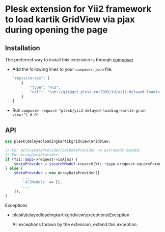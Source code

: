 Plesk extension for Yii2 framework to load kartik GridView via pjax during opening the page
============================

Installation
------------

The preferred way to install this extension is through [composer](http://getcomposer.org/download/).

- Add the following lines to your `composer.json` file:

    ```js
    "repositories": [
        {
            "type": "vcs",
            "url":  "ssh://git@git.plesk.ru:7999/id/yii2-delayed-loading-kartik-grid-view.git"
        }
    ]
    ```

- Run `composer require "plesk/yii2-delayed-loading-kartik-grid-view:^1.0.0"`

API
------------

```php
use plesk\delayedloadingkartikgridview\GridView;

// For ActiveDataProvider/SqlDataProvider no extracode needed.
// For ArrayDataProvider:
if (Yii::$app->request->isAjax) {
    $dataProvider = $searchModel->search(Yii::$app->request->queryParams);
} else {
    $dataProvider = new ArrayDataProvider([
        ...
        'allModels' => [],
        ...
    ]);
}
```

Exceptions

- plesk\delayedloadingkartikgridview\exceptions\Exception

    All exceptions thrown by the extension, extend this exception.
